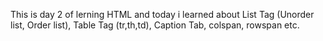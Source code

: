 This is day 2 of lerning HTML and today i learned about List Tag (Unorder list, Order list), Table Tag (tr,th,td), Caption Tab, colspan, rowspan etc. 
